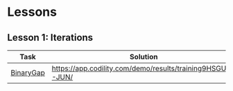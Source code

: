
# Lessons

## Lesson 1: Iterations

Task | Solution
-----| --------
[BinaryGap](https://app.codility.com/programmers/lessons/1-iterations/binary_gap/) | https://app.codility.com/demo/results/training9HSGUQ-JUN/
